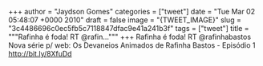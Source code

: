 
+++
author = "Jaydson Gomes"
categories = ["tweet"]
date = "Tue Mar 02 05:48:07 +0000 2010"
draft = false
image = "{TWEET_IMAGE}"
slug = "3c4486696c0ec5fb5c7118847dfac9e41a241b3f"
tags = ["tweet"]
title = """Rafinha é foda! RT @rafin..."""
+++
Rafinha é foda! RT @rafinhabastos Nova série p/ web: Os Devaneios Animados de Rafinha Bastos - Episódio 1 http://bit.ly/8XfuDd

